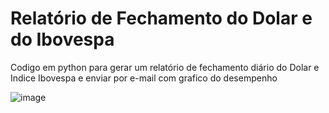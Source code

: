 # Relatório de Fechamento do Dolar e do Ibovespa

Codigo em python para gerar um relatório de fechamento diário do Dolar e Indice Ibovespa e enviar por e-mail com grafico do desempenho

![image](https://user-images.githubusercontent.com/101576189/229659582-7908b198-8dce-4866-93fd-e7b40ec19673.png)
